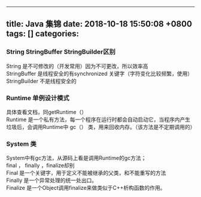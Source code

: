 
---
title: Java 集锦
date: 2018-10-18 15:50:08 +0800
tags: []
categories: 
---
<a name="3gy6hb"></a>
### [](#3gy6hb)String StringBuffer StringBuilder区别
String 是不可修改的（开发常用）因为不可更改，所以效率高<br />StringBuffer 是线程安全的有synchronized 关键字（字符变化比较频繁，使用）<br />StringBuilder 不是线程安全的

<a name="zwyixb"></a>
### [](#zwyixb)Runtime 单例设计模式
具体查看文档，同getRuntime（）<br />Runtime 是一个私有方法，每一个程序在运行时都会自动启动它，当程序内产生垃圾后，会调用Runtime中 gc（） 类，用来回收内存。（该方法是不定期调用的）

<a name="wu1qok"></a>
### [](#wu1qok)System 类
System中有gc方法，从源码上看是调用Runtime的gc方法；<br />final ， finally ，finalize却别<br />Final 是一个关键字，用于定义不能被继承的父类，和不能重写的方法<br />Finally 是一个异常处理的统一处出口。<br />Finalize 是一个Object调用finalize来做类似于C++析构函数的作用。



